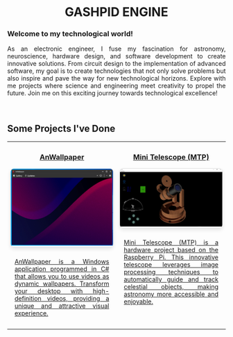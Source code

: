 # <div align="center">GASHPID ENGINE</div>

<h3>Welcome to my technological world!</h3>

<p align="justify">
  As an electronic engineer, I fuse my fascination for astronomy, neuroscience, hardware design, and software development to create innovative solutions. From circuit design to the implementation of advanced software, my goal is to create technologies that not only solve problems but also inspire and pave the way for new technological horizons. Explore with me projects where science and engineering meet creativity to propel the future. Join me on this exciting journey towards technological excellence!
</p>

<br>

## Some Projects I've Done

<table style="width:100%">
  <tr>
    <td style="width:50%; text-align: center; vertical-align: top;" align="justify">
      <a href="https://github.com/AnWallpaper/AnWallpaper">
        <h3>AnWallpaper</h3>
        <div style="border: 1px solid #ddd; border-radius: 8px; overflow: hidden; box-shadow: 0 4px 8px rgba(0, 0, 0, 0.1); width: auto; margin: auto;">
          <img src="src/AnWallpaper/AnWallpaper.png" alt="Project Image 1" style="width: 100%; height: auto; object-fit: cover;">
        </div>
        <p style="text-align: justify; padding: 10px;">
          AnWallpaper is a Windows application programmed in C# that allows you to use videos as dynamic wallpapers. Transform your desktop with high-definition videos, providing a unique and attractive visual experience.
        </p>
      </a>
    </td>
    <td style="width:50%; text-align: center; vertical-align: top;" align="justify">
      <a href="https://github.com/Gashpid/MTP">
        <h3>Mini Telescope (MTP)</h3>
        <div style="border: 1px solid #ddd; border-radius: 8px; overflow: hidden; box-shadow: 0 4px 8px rgba(0, 0, 0, 0.1); width: auto; margin: auto;">
          <img src="src/MTP/MTP.jpeg" alt="Project Image 2" style="width: 100%; height: auto; object-fit: cover;">
        </div>
        <p style="text-align: justify; padding: 10px;">
          Mini Telescope (MTP) is a hardware project based on the Raspberry Pi. This innovative telescope leverages image processing techniques to automatically guide and track celestial objects, making astronomy more accessible and enjoyable.
        </p>
      </a>
    </td>
  </tr>
</table>
